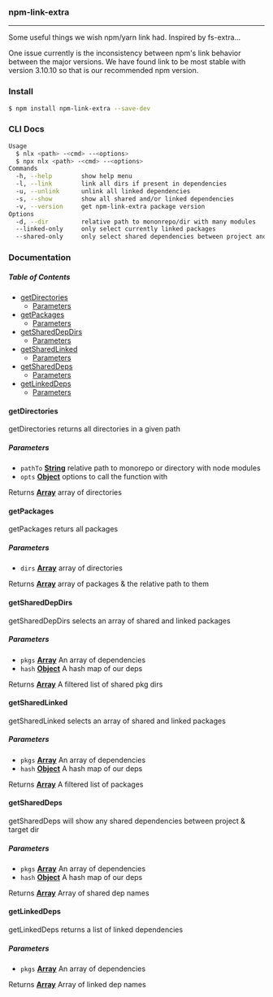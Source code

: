 ### npm-link-extra

***

Some useful things we wish npm/yarn link had. Inspired by fs-extra...

One issue currently is the inconsistency between npm's link behavior between the major versions. We have found link to be most stable with version 3.10.10 so that is our recommended npm version.

### Install

```bash
$ npm install npm-link-extra --save-dev
```

### CLI Docs

```bash
Usage
  $ nlx <path> -<cmd> --<options>
  $ npx nlx <path> -<cmd> --<options>
Commands
  -h, --help        show help menu
  -l, --link        link all dirs if present in dependencies
  -u, --unlink      unlink all linked dependencies
  -s, --show        show all shared and/or linked dependencies
  -v, --version     get npm-link-extra package version
Options
  -d, --dir         relative path to mononrepo/dir with many modules
  --linked-only     only select currently linked packages
  --shared-only     only select shared dependencies between project and target dir
```

### Documentation

<!-- Generated by documentation.js. Update this documentation by updating the source code. -->

##### Table of Contents

*   [getDirectories](#getdirectories)
    *   [Parameters](#parameters)
*   [getPackages](#getpackages)
    *   [Parameters](#parameters-1)
*   [getSharedDepDirs](#getshareddepdirs)
    *   [Parameters](#parameters-2)
*   [getSharedLinked](#getsharedlinked)
    *   [Parameters](#parameters-3)
*   [getSharedDeps](#getshareddeps)
    *   [Parameters](#parameters-4)
*   [getLinkedDeps](#getlinkeddeps)
    *   [Parameters](#parameters-5)

#### getDirectories

getDirectories returns all directories in a given path

##### Parameters

*   `pathTo` **[String](https://developer.mozilla.org/docs/Web/JavaScript/Reference/Global_Objects/String)** relative path to monorepo or directory with node modules
*   `opts` **[Object](https://developer.mozilla.org/docs/Web/JavaScript/Reference/Global_Objects/Object)** options to call the function with

Returns **[Array](https://developer.mozilla.org/docs/Web/JavaScript/Reference/Global_Objects/Array)** array of directories

#### getPackages

getPackages returs all packages

##### Parameters

*   `dirs` **[Array](https://developer.mozilla.org/docs/Web/JavaScript/Reference/Global_Objects/Array)** array of directories

Returns **[Array](https://developer.mozilla.org/docs/Web/JavaScript/Reference/Global_Objects/Array)** array of packages & the relative path to them

#### getSharedDepDirs

getSharedDepDirs selects an array of shared and linked packages

##### Parameters

*   `pkgs` **[Array](https://developer.mozilla.org/docs/Web/JavaScript/Reference/Global_Objects/Array)** An array of dependencies
*   `hash` **[Object](https://developer.mozilla.org/docs/Web/JavaScript/Reference/Global_Objects/Object)** A hash map of our deps

Returns **[Array](https://developer.mozilla.org/docs/Web/JavaScript/Reference/Global_Objects/Array)** A filtered list of shared pkg dirs

#### getSharedLinked

getSharedLinked selects an array of shared and linked packages

##### Parameters

*   `pkgs` **[Array](https://developer.mozilla.org/docs/Web/JavaScript/Reference/Global_Objects/Array)** An array of dependencies
*   `hash` **[Object](https://developer.mozilla.org/docs/Web/JavaScript/Reference/Global_Objects/Object)** A hash map of our deps

Returns **[Array](https://developer.mozilla.org/docs/Web/JavaScript/Reference/Global_Objects/Array)** A filtered list of packages

#### getSharedDeps

getSharedDeps will show any shared dependencies between project & target dir

##### Parameters

*   `pkgs` **[Array](https://developer.mozilla.org/docs/Web/JavaScript/Reference/Global_Objects/Array)** An array of dependencies
*   `hash` **[Object](https://developer.mozilla.org/docs/Web/JavaScript/Reference/Global_Objects/Object)** A hash map of our deps

Returns **[Array](https://developer.mozilla.org/docs/Web/JavaScript/Reference/Global_Objects/Array)** Array of shared dep names

#### getLinkedDeps

getLinkedDeps returns a list of linked dependencies

##### Parameters

*   `pkgs` **[Array](https://developer.mozilla.org/docs/Web/JavaScript/Reference/Global_Objects/Array)** An array of dependencies

Returns **[Array](https://developer.mozilla.org/docs/Web/JavaScript/Reference/Global_Objects/Array)** Array of linked dep names
